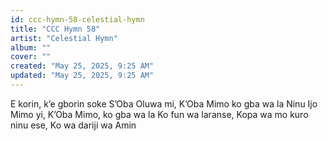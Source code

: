 ```yaml
---
id: ccc-hymn-58-celestial-hymn
title: "CCC Hymn 58"
artist: "Celestial Hymn"
album: ""
cover: ""
created: "May 25, 2025, 9:25 AM"
updated: "May 25, 2025, 9:25 AM"
---
```


E korin, k’e gborin soke
S’Oba Oluwa mi,
K’Oba Mimo ko gba wa la
Ninu Ijo Mimo yi,
K’Oba Mimo, ko gba wa la
Ko fun wa laranse,
Kopa wa mo kuro ninu ese,
Ko wa dariji wa Amin